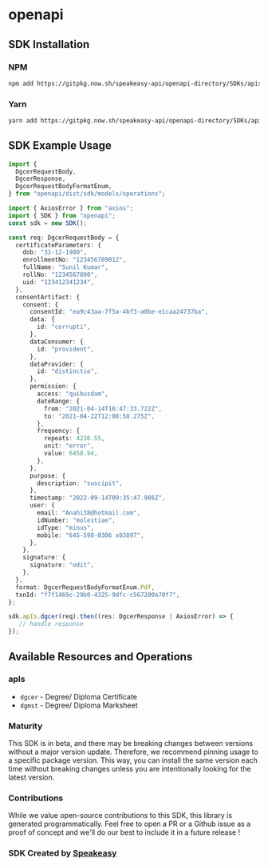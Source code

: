# openapi

<!-- Start SDK Installation -->
## SDK Installation

### NPM

```bash
npm add https://gitpkg.now.sh/speakeasy-api/openapi-directory/SDKs/apisetu.gov.in/aktu/3.0.0/typescript
```

### Yarn

```bash
yarn add https://gitpkg.now.sh/speakeasy-api/openapi-directory/SDKs/apisetu.gov.in/aktu/3.0.0/typescript
```
<!-- End SDK Installation -->

## SDK Example Usage
<!-- Start SDK Example Usage -->
```typescript
import {
  DgcerRequestBody,
  DgcerResponse,
  DgcerRequestBodyFormatEnum,
} from "openapi/dist/sdk/models/operations";

import { AxiosError } from "axios";
import { SDK } from "openapi";
const sdk = new SDK();

const req: DgcerRequestBody = {
  certificateParameters: {
    dob: "31-12-1980",
    enrollmentNo: "123456789012",
    fullName: "Sunil Kumar",
    rollNo: "1234567890",
    uid: "123412341234",
  },
  consentArtifact: {
    consent: {
      consentId: "ea9c43aa-7f5a-4bf3-a0be-e1caa24737ba",
      data: {
        id: "corrupti",
      },
      dataConsumer: {
        id: "provident",
      },
      dataProvider: {
        id: "distinctio",
      },
      permission: {
        access: "quibusdam",
        dateRange: {
          from: "2021-04-14T16:47:33.722Z",
          to: "2021-04-22T12:08:58.275Z",
        },
        frequency: {
          repeats: 4236.55,
          unit: "error",
          value: 6458.94,
        },
      },
      purpose: {
        description: "suscipit",
      },
      timestamp: "2022-09-14T09:35:47.986Z",
      user: {
        email: "Anahi38@hotmail.com",
        idNumber: "molestiae",
        idType: "minus",
        mobile: "645-598-0306 x03897",
      },
    },
    signature: {
      signature: "odit",
    },
  },
  format: DgcerRequestBodyFormatEnum.Pdf,
  txnId: "f7f1469c-29b0-4325-9dfc-c567200a70f7",
};

sdk.apIs.dgcer(req).then((res: DgcerResponse | AxiosError) => {
   // handle response
});
```
<!-- End SDK Example Usage -->

<!-- Start SDK Available Operations -->
## Available Resources and Operations


### apIs

* `dgcer` - Degree/ Diploma Certificate
* `dgmst` - Degree/ Diploma Marksheet
<!-- End SDK Available Operations -->

### Maturity

This SDK is in beta, and there may be breaking changes between versions without a major version update. Therefore, we recommend pinning usage
to a specific package version. This way, you can install the same version each time without breaking changes unless you are intentionally
looking for the latest version.

### Contributions

While we value open-source contributions to this SDK, this library is generated programmatically.
Feel free to open a PR or a Github issue as a proof of concept and we'll do our best to include it in a future release !

### SDK Created by [Speakeasy](https://docs.speakeasyapi.dev/docs/using-speakeasy/client-sdks)

